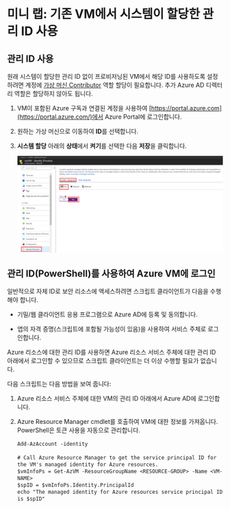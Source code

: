 ﻿# 미니 랩: 기존 VM에서 시스템이 할당한 관리 ID 사용

## 관리 ID 사용

원래 시스템이 할당한 관리 ID 없이 프로비저닝된 VM에서 해당 ID를 사용하도록 설정하려면 계정에 [가상 머신 Contributor](https://docs.microsoft.com/ko-kr/azure/role-based-access-control/built-in-roles#virtual-machine-contributor) 역할 할당이 필요합니다. 추가 Azure AD 디렉터리 역할은 할당하지 않아도 됩니다.

1. VM이 포함된 Azure 구독과 연결된 계정을 사용하여 [https://portal.azure.com](https://portal.azure.com/)에서 Azure Portal에 로그인합니다.

2. 원하는 가상 머신으로 이동하여 **ID**를 선택합니다.

3. **시스템 할당** 아래의 **상태**에서 **켜기**를 선택한 다음 **저장**을 클릭합니다.

   ![구성 페이지 스크린샷](../../Linked_Image_Files/create-windows-vm-portal-configuration-blade.png)  

## 관리 ID(PowerShell)를 사용하여 Azure VM에 로그인

일반적으로 자체 ID로 보안 리소스에 액세스하려면 스크립트 클라이언트가 다음을 수행해야 합니다.

- 기밀/웹 클라이언트 응용 프로그램으로 Azure AD에 등록 및 동의합니다.

- 앱의 자격 증명(스크립트에 포함될 가능성이 있음)을 사용하여 서비스 주체로 로그인합니다.

Azure 리소스에 대한 관리 ID를 사용하면 Azure 리소스 서비스 주체에 대한 관리 ID 아래에서 로그인할 수 있으므로 스크립트 클라이언트는 더 이상 수행할 필요가 없습니다.

다음 스크립트는 다음 방법을 보여 줍니다:

1. Azure 리소스 서비스 주체에 대한 VM의 관리 ID 아래에서 Azure AD에 로그인합니다.  

2. Azure Resource Manager cmdlet를 호출하여 VM에 대한 정보를 가져옵니다. PowerShell은 토큰 사용을 자동으로 관리합니다.  

   ```azurepowershell
   Add-AzAccount -identity

   # Call Azure Resource Manager to get the service principal ID for the VM's managed identity for Azure resources. 
   $vmInfoPs = Get-AzVM -ResourceGroupName <RESOURCE-GROUP> -Name <VM-NAME>
   $spID = $vmInfoPs.Identity.PrincipalId
   echo "The managed identity for Azure resources service principal ID is $spID"
   ```
